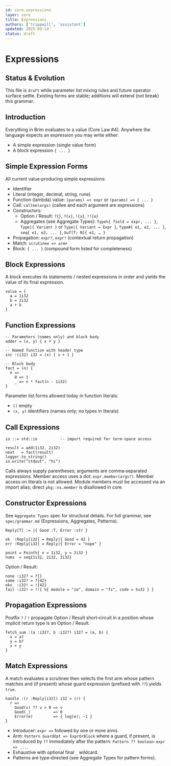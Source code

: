 ```yaml
---
id: core.expressions
layer: core
title: Expressions
authors: ['trippwill', 'assistant']
updated: 2025-09-14
status: draft
---
```


# Expressions

## Status & Evolution

This file is `draft` while parameter list mixing rules and future operator surface settle. Existing forms are stable; additions will extend (not break) this grammar.

## Introduction

Everything in Brim evaluates to a value (Core Law #4). Anywhere the language expects an expression you may write either:

- A simple expression (single value form)
- A block expression `{ ... }`

## Simple Expression Forms

All current value‑producing simple expressions:
- Identifier
- Literal (integer, decimal, string, rune)
- Function (lambda) value: `(params) => expr` or `(params) => { ... }`
- Call: `callee(args)` (callee and each argument are expressions)
- Constructors:
  - Option / Result: `?{}`, `?{x}`, `!{x}`, `!!{e}`
  - Aggregates (see Aggregate Types): `Type%{ field = expr, ... }`, `Type|{ Variant }` or `Type|{ Variant = Expr }`, `Type#{ e1, e2, ... }`, `seq{ e1, e2, ... }`, `buf[T; N]{ e1, … }`
- Propagation: `expr?`, `expr!` (contextual return propagation)
- Match: `scrutinee => arm+`
- Block: `{ ... }` (compound form listed for completeness)

## Block Expressions
A block executes its statements / nested expressions in order and yields the value of its final expression.

```brim
value = {
  a = 1i32
  b = 2i32
  a + b
}
```

## Function Expressions

```brim
-- Parameters (names only) and block body
adder = (x, y) { x + y }

-- Named function with header type
inc :(i32) i32 = (x) { x + 1 }

-- Block body
fact = (n) {
  n =>
    0 => 1
    _ => n * fact(n - 1i32)
}
```

Parameter list forms allowed today in function literals:
- `()` empty
- `(x, y)` identifiers (names only; no types in literals)

## Call Expressions

```brim
io ::= std::io          -- import required for term-space access

result = add(1i32, 2i32)
next   = fact(result)
logger.to_string()
io.write("stdout", "hi")
```

Calls always supply parentheses; arguments are comma‑separated expressions.
Member access uses a dot: `expr.member(args?)`. Member access on literals is not allowed. Module members must be accessed via an import alias; direct `pkg::ns.member` is disallowed in core.

## Constructor Expressions
See `Aggregate Types` spec for structural details. For full grammar, see `spec/grammar.md` (Expressions, Aggregates, Patterns).

```brim
Reply[T] := |{ Good :T, Error :str }

ok  :Reply[i32] = Reply|{ Good = 42 }
err :Reply[i32] = Reply|{ Error = "nope" }

point = Point%{ x = 1i32, y = 2i32 }
nums  = seq{1i32, 2i32, 3i32}
```

Option / Result:
```brim
none :i32? = ?{}
some :i32? = ?{42}
okv  :i32! = !{42}
fail :i32! = !!{ %{ module = "io", domain = "fs", code = 5u32 } }
```

## Propagation Expressions
Postfix `?` / `!` propagate Option / Result short‑circuit in a position whose implicit return type is an Option / Result.

```brim
fetch_sum :(a :i32?, b :i32?) i32? = (a, b) {
  x = a?
  y = b?
  x + y
}
```

## Match Expressions
A match evaluates a scrutinee then selects the first arm whose pattern matches and (if present) whose guard expression (prefixed with `??`) yields `true`.

```brim
handle :(r :Reply[i32]) i32 = (r) {
  r =>
    Good(v) ?? v > 0 => v
    Good(_)          => 0
    Error(e)         => { log(e); -1 }
}
```

- Introducer: `expr =>` followed by one or more arms.
- Arm: `Pattern GuardOpt => ExprOrBlock` where a guard, if present, is introduced by `??` immediately after the pattern: `Pattern ?? boolean-expr => ...`.
- Exhaustive with optional final `_` wildcard.
- Patterns are type‑directed (see Aggregate Types for pattern forms).
